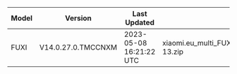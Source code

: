 | Model | Version | Last Updated | File Name | Size | Download Link |
| ---- | ---- | ---- | ---- | ---- | ---- |
| FUXI | V14.0.27.0.TMCCNXM | 2023-05-08 16:21:22 UTC | xiaomi.eu_multi_FUXI_V14.0.27.0.TMCCNXM_v14-13.zip | 5.9 GB | [SourceForge](https://sourceforge.net/projects/xiaomi-eu-multilang-miui-roms/files/xiaomi.eu/MIUI-STABLE-RELEASES/MIUIv14/xiaomi.eu_multi_FUXI_V14.0.27.0.TMCCNXM_v14-13.zip/download) |
